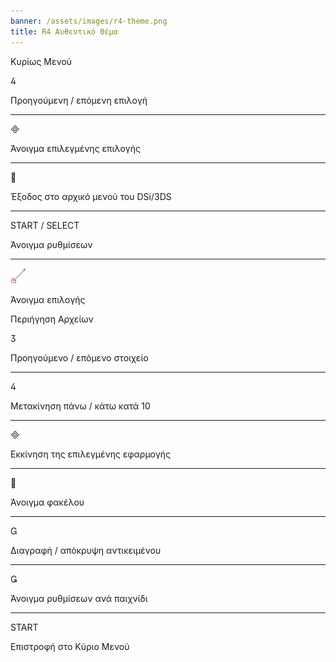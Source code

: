 ```yaml
---
banner: /assets/images/r4-theme.png
title: R4 Αυθεντικό Θέμα
---
```


<div id="main-menu" class="section-title">Κυρίως Μενού</div>
<div class="section-body">
    <div class="button-action-group">
        <p class="button-action button">&#xE07E;</p>
        <p class="button-action-text">Προηγούμενη / επόμενη επιλογή</p>
    </div>
    <hr>
    <div class="button-action-group">
        <p class="button-action button">&#xE000;</p>
        <p class="button-action-text">Άνοιγμα επιλεγμένης επιλογής</p>
    </div>
    <hr>
    <div class="button-action-group">
        <p class="button-action button">&#xE001;</p>
        <p class="button-action-text">Έξοδος στο αρχικό μενού του DSi/3DS</p>
    </div>
    <hr>
    <div class="button-action-group">
        <p class="button-action">START / SELECT</p>
        <p class="button-action-text">Άνοιγμα ρυθμίσεων</p>
    </div>
    <hr>
    <div class="button-action-group">
        <p class="button-action"><img src="/assets/images/tap.png"></p>
        <p class="button-action-text">Άνοιγμα επιλογής</p>
    </div>
</div>

<div id="file-browser" class="section-title">Περιήγηση Αρχείων</div>
<div class="section-body">
    <div class="button-action-group">
        <p class="button-action button">&#xE07D;</p>
        <p class="button-action-text">Προηγούμενο / επόμενο στοιχείο</p>
    </div>
    <hr>
    <div class="button-action-group">
        <p class="button-action button">&#xE07E;</p>
        <p class="button-action-text">Μετακίνηση πάνω / κάτω κατά 10</p>
    </div>
    <hr>
    <div class="button-action-group">
        <p class="button-action button">&#xE000;</p>
        <p class="button-action-text">Εκκίνηση της επιλεγμένης εφαρμογής</p>
    </div>
    <hr>
    <div class="button-action-group">
        <p class="button-action button">&#xE001;</p>
        <p class="button-action-text">Άνοιγμα φακέλου</p>
    </div>
    <hr>
    <div class="button-action-group">
        <p class="button-action button">&#xE002;</p>
        <p class="button-action-text">Διαγραφή / απόκρυψη αντικειμένου</p>
    </div>
    <hr>
    <div class="button-action-group">
        <p class="button-action button">&#xE003;</p>
        <p class="button-action-text">Άνοιγμα ρυθμίσεων ανά παιχνίδι</p>
    </div>
    <hr>
    <div class="button-action-group">
        <p class="button-action">START</p>
        <p class="button-action-text">Επιστροφή στο Κύριο Μενού</p>
    </div>
</div>
